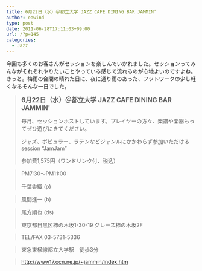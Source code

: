 ```yaml
---
title: 6月22日（水）＠都立大学 JAZZ CAFE DINING BAR JAMMIN’
author: eawind
type: post
date: 2011-06-28T17:11:03+09:00
url: /?p=145
categories:
  - Jazz
---
```

今回も多くのお客さんがセッションを楽しんでいかれました。セッションってみんながそれぞれやりたいことやっている感じで流れるのが心地よいのですよね。きっと。梅雨の合間の晴れた日に、夜に通り雨のあった、フットワークの少し軽くなるそんな一日でした。

> **<big>6月22日（水）＠都立大学 JAZZ CAFE DINING BAR JAMMIN'</big>**
>
> 毎月、セッションホストしています。プレイヤーの方々、楽譜や楽器もってぜひ遊びにきてください。
>
> ジャズ、ポピュラー、ラテンなどジャンルにかかわらず参加いただけるsession &#8220;JamJam&#8221;
>
> 参加費1,575円（ワンドリンク付、税込）

> PM7:30〜PM11:00
>
> 千葉香織 (p)

> 風間進一 (b)

> 尾方順也 (ds)
>
> 東京都目黒区柿の木坂1-30-19 グレース柿の木坂2F

> TEL/FAX 03-5731-5336

> 東急東横線都立大学駅　徒歩3分

> http://www17.ocn.ne.jp/~jammin/index.htm
